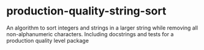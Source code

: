 # production-quality-string-sort
An algorithm to sort integers and strings in a larger string while removing all non-alphanumeric characters. Including docstrings and tests for a production quality level package
